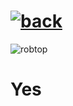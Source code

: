 # [![back](https://cdn.discordapp.com/emojis/887168885747511396?size=32)](https://dxrpy.github.io/Dxrpys-Garbage-Website/geometry-dash)

![`robtop`](https://cdn.discordapp.com/attachments/584355797366997002/889013724072009788/RobertTopala.png)

# Yes

